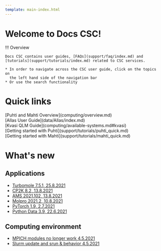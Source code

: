 ```yaml
---
template: main-index.html
---
```


<h1 id="welcometext"> Welcome to Docs CSC! </h1>

!!! Overview
    
    Docs CSC contains user guides, [FAQs](support/faq/index.md) and [tutorials](support/tutorials/index.md) related to CSC services.

    * In order to navigate across the CSC user guide, click on the topics on
      the left hand side of the navigation bar
    * Or use the search functionality


<h1 id="quicklinktitle"> Quick links </h1>
<span class="index-quicklinks">
[Puhti and Mahti Overview](computing/overview.md) 
</span><br>
<span class="index-quicklinks">
[Allas User Guide](data/Allas/index.md)
</span><br>
<span class="index-quicklinks">
[Kvasi QLM Guide](computing/available-systems.md#kvasi)
</span><br>
<span class="index-quicklinks">
[Getting started with Puhti](support/tutorials/puhti_quick.md)
</span><br>
<span class="index-quicklinks">
[Getting started with Mahti](support/tutorials/mahti_quick.md)
</span>

# What's new

<!-- Content will be generated here, do not EDIT manually -->  


##  Applications

- [Turbomole 7.5.1, 25.8.2021](support/wn/apps-new.md#turbomole-751-2582021 )
- [CP2K 8.2, 13.8.2021](support/wn/apps-new.md#cp2k-82-1382021 )
- [AMS 2021.102, 13.8.2021](support/wn/apps-new.md#ams-2021102-1382021 )
- [Molpro 2021.2, 10.8.2021](support/wn/apps-new.md#molpro-20212-1082021 )
- [PyTorch 1.9, 2.7.2021](support/wn/apps-new.md#pytorch-19-272021 )
- [Python Data 3.9, 22.6.2021](support/wn/apps-new.md#python-data-39-2262021 )

##  Computing environment 

- [MPICH modules no longer work 4.5.2021](support/wn/comp-new.md#mpich-modules-no-longer-work-452021 )
- [Slurm update and srun & behavior 4.5.2021](support/wn/comp-new.md#slurm-update-and-srun-behavior-452021 )
